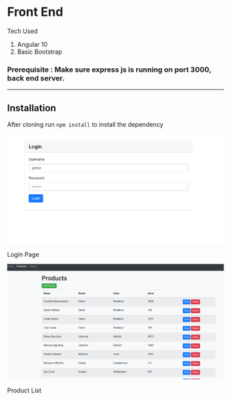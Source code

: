 # Front End

Tech Used

1. Angular 10 
2. Basic Bootstrap

### Prerequisite  : Make sure express js is running on port 3000, back end server.

---

## Installation

After cloning run `npm install` to install the dependency

![login.png](login.png)

Login Page

![list.png](list.png)

Product List